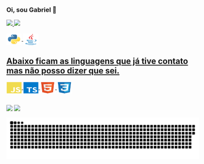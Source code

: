 ### Oi, sou Gabriel 👋


<div>
  <a href="https://github.com/gibson20g">
  <img height="180em" src="https://github-readme-stats.vercel.app/api?username=gibson20g&show_icons=true&theme=tokyonight&include_all_commits=true&count_private=true"/>
  <img height="180em" src="https://github-readme-stats.vercel.app/api/top-langs/?username=gibson20g&layout=compact&langs_count=7&theme=tokyonight"/>
</div> 
  
<div style="display: inline_block"><br>
  <img align="center" alt="Gibson-Python" height="30" width="40" src="https://raw.githubusercontent.com/devicons/devicon/master/icons/python/python-original.svg">    
  <img align="center" alt="Gibson-Java" height="30" width="40" src="https://github.com/devicons/devicon/blob/master/icons/java/java-original.svg">
</div>  
  
## Abaixo ficam as linguagens que já tive contato mas não posso dizer que sei.   
  
<div>
  <img align="center" alt="Gibson-Js" height="30" width="40" src="https://raw.githubusercontent.com/devicons/devicon/master/icons/javascript/javascript-plain.svg">
  <img align="center" alt="Gibson-Ts" height="30" width="40" src="https://raw.githubusercontent.com/devicons/devicon/master/icons/typescript/typescript-plain.svg">
  <img align="center" alt="Gibson-HTML" height="30" width="40" src="https://raw.githubusercontent.com/devicons/devicon/master/icons/html5/html5-original.svg">
  <img align="center" alt="Gibson-CSS" height="30" width="40" src="https://raw.githubusercontent.com/devicons/devicon/master/icons/css3/css3-original.svg"     
</div>
  
  ##  

<div> 
  <a href="https://www.instagram.com/alb.gabrielf/?hl=pt-br" target="_blank"><img src="https://img.shields.io/badge/-Instagram-%23E4405F?style=for-the-   badge&logo=instagram&logoColor=white" target="_blank"></a> 
  <a href="https://www.linkedin.com/in/gabriel-farias-700278204" target="_blank"><img src="https://img.shields.io/badge/-LinkedIn-%230077B5?style=for-the-badge&logo=linkedin&logoColor=white" target="_blank"></a> 

  
![Snake animation](https://github.com/gibson20g/gibson20g/blob/output/github-contribution-grid-snake.svg)
  
</div>

